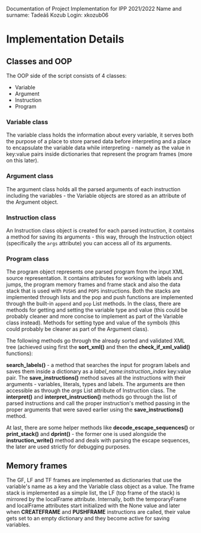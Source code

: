 Documentation of Project Implementation for IPP 2021/2022
Name and surname: Tadeáš Kozub
Login: xkozub06

# Implementation Details

## Classes and OOP

The OOP side of the script consists of 4 classes:

+ Variable
+ Argument
+ Instruction
+ Program

### Variable class

The variable class holds the information about every variable, it serves both the purpose of a place to store parsed data before interpreting
and a place to encapsulate the variable data while interpreting - namely as the value in key:value pairs inside dictionaries that represent
the program frames (more on this later).


### Argument class

The argument class holds all the parsed arguments of each instruction including the variables - the Variable objects are stored as an attribute
of the Argument object.


### Instruction class

An Instruction class object is created for each parsed instruction, it contains a method for saving its arguments - this way, through the Instruction
object (specifically the `args` attribute) you can access all of its arguments.


### Program class

The program object represents one parsed program from the input XML source representation. It contains attributes for working with labels and jumps, the
program memory frames and frame stack and also the data stack that is used with `PUSHS` and `POPS` instructions. Both the stacks are implemented through
lists and the pop and push functions are implemented through the built-in `append` and `pop` List methods. In the class, there are methods for getting
and setting the variable type and value (this could be probably cleaner and more concise to implement as part of the Variable class instead). Methods for 
setting type and value of the symbols (this could probably be cleaner as part of the Argument class). 

The following methods go through the already sorted and validated XML tree (achieved using first the **sort_xml()** and then the **check_if_xml_valid()** functions):

**search_labels()** - a method that searches the input for program labels and saves them inside a dictionary as a *label_name:instruction_index* key:value pair. 
The **save_instructions()** method saves all the instructions with their arguments - variables, literals, types and labels. The arguments are then accessible as
through the *args* List attribute of Instruction class.
The **interpret()** and **interpret_instruction()** methods go through the list of parsed instructions and call the proper instruction's method passing in the proper 
arguments that were saved earlier using the **save_instructions()** method. 

At last, there are some helper methods like **decode_escape_sequences()** or **print_stack()** and **dprint()** - the former one is used alongside the 
**instruction_write()** method and deals with parsing the escape sequences, the later are used strictly for debugging purposes.


## Memory frames

The GF, LF and TF frames are implemented as dictionaries that use the variable's name as a key and the Variable class object as a value. The frame stack is implemented as a simple 
list, the LF (top frame of the stack) is mirrored by the localFrame attribute. Internally, both the temporaryFrame and localFrame attributes start initialized with the None value
and later when **CREATEFRAME** and **PUSHFRAME** instructions are called, their value gets set to an empty dictionary and they become active for saving variables.